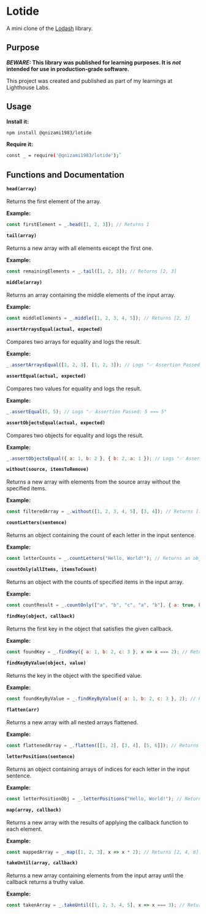 # Lotide

A mini clone of the [Lodash](https://lodash.com) library.

## Purpose

**_BEWARE:_ This library was published for learning purposes. It is _not_ intended for use in production-grade software.**

This project was created and published as part of my learnings at Lighthouse Labs.

## Usage

**Install it:**

```sh
npm install @qnizami1983/lotide
```


**Require it:**

```sh
const _ = require('@qnizami1983/lotide');`
```
## Functions and Documentation
**`head(array)`** </br></br> 
Returns the first element of the array.

<b>Example:</b>

```javascript
const firstElement = _.head([1, 2, 3]); // Returns 1
```
**`tail(array)`** </br></br>
Returns a new array with all elements except the first one.

<b>Example:</b>

```javascript
const remainingElements = _.tail([1, 2, 3]); // Returns [2, 3]
```
**`middle(array)`** </br></br>
Returns an array containing the middle elements of the input array.

<b>Example:</b>

```javascript
const middleElements = _.middle([1, 2, 3, 4, 5]); // Returns [2, 3]
```
**`assertArraysEqual(actual, expected)`** </br></br>
Compares two arrays for equality and logs the result.

<b>Example:</b>

```javascript
_.assertArraysEqual([1, 2, 3], [1, 2, 3]); // Logs "✅ Assertion Passed: [1, 2, 3] === [1, 2, 3]"
```
**`assertEqual(actual, expected)`** </br></br>
Compares two values for equality and logs the result.

<b>Example:</b>

```javascript
_.assertEqual(5, 5); // Logs "✅ Assertion Passed: 5 === 5"
```
**`assertObjectsEqual(actual, expected)`** </br></br>
Compares two objects for equality and logs the result.

<b>Example:</b>

```javascript
_.assertObjectsEqual({ a: 1, b: 2 }, { b: 2, a: 1 }); // Logs "✅ Assertion Passed: [object Object] === [object Object]"
```
**`without(source, itemsToRemove)`** </br></br>
Returns a new array with elements from the source array without the specified items.

<b>Example:</b>

```javascript
const filteredArray = _.without([1, 2, 3, 4, 5], [3, 4]); // Returns [1, 2, 5]
```
**`countLetters(sentence)`** </br></br>
Returns an object containing the count of each letter in the input sentence.

<b>Example:</b>

```javascript
const letterCounts = _.countLetters("Hello, World!"); // Returns an object with letter counts
```
**`countOnly(allItems, itemsToCount)`** </br></br>
Returns an object with the counts of specified items in the input array.

<b>Example:</b>

```javascript
const countResult = _.countOnly(["a", "b", "c", "a", "b"], { a: true, b: true }); // Returns an object with counts
```
**`findKey(object, callback)`** </br></br>
Returns the first key in the object that satisfies the given callback.

<b>Example:</b>

```javascript
const foundKey = _.findKey({ a: 1, b: 2, c: 3 }, x => x === 2); // Returns "b"
```
**`findKeyByValue(object, value)`** </br></br>
Returns the key in the object with the specified value.

<b>Example:</b>

```javascript
const foundKeyByValue = _.findKeyByValue({ a: 1, b: 2, c: 3 }, 2); // Returns "b"
```
**`flatten(arr)`** </br></br>
Returns a new array with all nested arrays flattened.

<b>Example:</b>

```javascript
const flattenedArray = _.flatten([[1, 2], [3, 4], [5, 6]]); // Returns [1, 2, 3, 4, 5, 6]
```
**`letterPositions(sentence)`** </br></br>
Returns an object containing arrays of indices for each letter in the input sentence.

<b>Example:</b>

```javascript
const letterPositionObj = _.letterPositions("Hello, World!"); // Returns an object with arrays of indices
```
**`map(array, callback)`** </br></br>
Returns a new array with the results of applying the callback function to each element.

<b>Example:</b>

```javascript
const mappedArray = _.map([1, 2, 3], x => x * 2); // Returns [2, 4, 6]
```
**`takeUntil(array, callback)`** </br></br>
Returns a new array containing elements from the input array until the callback returns a truthy value.

<b>Example:</b>

```javascript
const takenArray = _.takeUntil([1, 2, 3, 4, 5], x => x === 3); // Returns [1, 2]
```